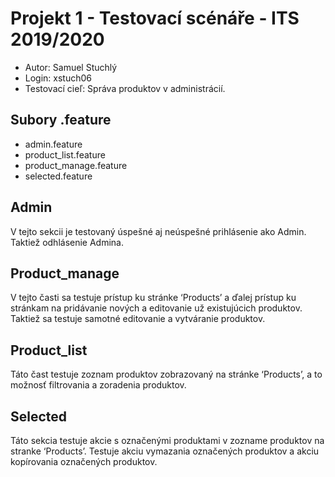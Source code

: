 Projekt 1 - Testovací scénáře - ITS 2019/2020
=============================================

-   Autor: Samuel Stuchlý
-   Login: xstuch06
-   Testovací cieľ: Správa produktov v administrácií.

Subory .feature
---------------

-   admin.feature
-   product\_list.feature
-   product\_manage.feature
-   selected.feature

Admin
-----

V tejto sekcii je testovaný úspešné aj neúspešné prihlásenie ako Admin.
Taktiež odhlásenie Admina.

Product\_manage
---------------

V tejto časti sa testuje prístup ku stránke ‘Products’ a ďalej prístup
ku stránkam na pridávanie nových a editovanie už existujúcich produktov.
Taktiež sa testuje samotné editovanie a vytváranie produktov.

Product\_list
-------------

Táto čast testuje zoznam produktov zobrazovaný na stránke ‘Products’, a
to možnosť filtrovania a zoradenia produktov.

Selected
--------

Táto sekcia testuje akcie s označenými produktami v zozname produktov na
stranke ‘Products’. Testuje akciu vymazania označených produktov a akciu
kopírovania označených produktov.
